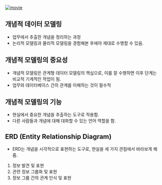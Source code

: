 <p><a href="https://www.youtube.com/watch?v=moAXl6fvDO0&amp;list=PLuHgQVnccGMDF6rHsY9qMuJMd295Yk4sa&amp;index=5&amp;ab_channel=%EC%83%9D%ED%99%9C%EC%BD%94%EB%94%A9"><img alt="movie" src="https://img.youtube.com/vi/moAXl6fvDO0/sddefault.jpg" /></a></p>
<h2 id="개념적-데이터-모델링">개념적 데이터 모델링</h2>
<ul>
<li>업무에서 추출한 개념을 정리하는 과정</li>
<li>논리적 모델링과 물리적 모델링을 경험해본 후에야 제대로 수행할 수 있음.</li>
</ul>
<h2 id="개념적-모델링의-중요성">개념적 모델링의 중요성</h2>
<ul>
<li>개념적 모델링은 관계형 데이터 모델링의 핵심으로, 이를 잘 수행하면 이후 단계는 비교적 기계적인 작업이 됨.</li>
<li>업무와 데이터베이스 간의 관계를 이해하는 것이 필수적</li>
</ul>
<h2 id="개념적-모델링의-기능">개념적 모델링의 기능</h2>
<ul>
<li>현실에서 중요한 개념을 추출하는 도구로 작용함.</li>
<li>다른 사람들과 개념에 대해 대화할 수 있는 언어 역할을 함.</li>
</ul>
<h2 id="erd-entity-relationship-diagram">ERD (Entity Relationship Diagram)</h2>
<ul>
<li>ERD는 개념을 시각적으로 표현하는 도구로, 현실을 세 가지 관점에서 바라보게 해줌.</li>
</ul>
<ol>
<li>정보 발견 및 표현</li>
<li>관련 정보 그룹화 및 표현</li>
<li>정보 그룹 간의 관계 인식 및 표현</li>
</ol>